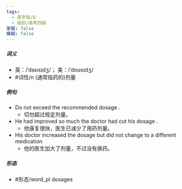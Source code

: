 ```yaml
---
tags:
  - 首字母/D
  - 级别/高考四级
掌握: false
模糊: false
---
```

##### 词义
- 英：/ˈdəʊsɪdʒ/； 美：/ˈdoʊsɪdʒ/
- #词性/n  (通常指药的)剂量
##### 例句
- Do not exceed the recommended dosage .
	- 切勿超过规定剂量。
- He had improved so much the doctor had cut his dosage .
	- 他康复很快，医生已减少了用药剂量。
- His doctor increased the dosage but did not change to a different medication
	- 他的医生加大了剂量，不过没有换药。
##### 形态
- #形态/word_pl dosages
